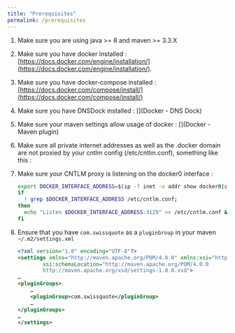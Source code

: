 ```yaml
---
title: "Prerequisites"
permalink: /prerequisites
---
```


1. Make sure you are using java >= 8 and maven  >= 3.3.X
1. Make sure you have docker installed : [https://docs.docker.com/engine/installation/](https://docs.docker.com/engine/installation/).
1. Make sure you have docker-compose installed : [https://docs.docker.com/compose/install/](https://docs.docker.com/compose/install/)
1. Make sure you have DNSDock installed : [](Docker - DNS Dock)
1. Make sure your maven settings allow usage of docker : [](Docker - Maven plugin)
1. Make sure all private internet addresses as well as the .docker domain are not proxied by your cntlm config (/etc/cntlm.conf), something like this :

1. Make sure your CNTLM proxy is listening on the docker0 interface :

   ```bash
   export DOCKER_INTERFACE_ADDRESS=$(ip -f inet -o addr show docker0|cut -d ' ' -f 7 | cut -d '/' -f 1)
   if
     ! grep $DOCKER_INTERFACE_ADDRESS /etc/cntlm.conf;
   then
     echo "Listen $DOCKER_INTERFACE_ADDRESS:3129" >> /etc/cntlm.conf && service cntlm restart;
   fi
   ```

1. Ensure that you have `com.swissquote` as a `pluginGroup` in your maven `~/.m2/settings.xml`

   ```xml
   <?xml version="1.0" encoding="UTF-8"?>
   <settings xmlns="http://maven.apache.org/POM/4.0.0" xmlns:xsi="http://www.w3.org/2001/XMLSchema-instance"
           xsi:schemaLocation="http://maven.apache.org/POM/4.0.0
           http://maven.apache.org/xsd/settings-1.0.0.xsd">
   …
   <pluginGroups>
       …
       <pluginGroup>com.swissquote</pluginGroup>
       …
   </pluginGroups>
   …
   </settings>
   ```
